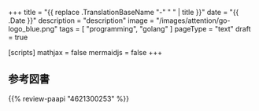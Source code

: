 +++
title = "{{ replace .TranslationBaseName "-" " " | title }}"
date =  "{{ .Date }}"
description = "description"
image = "/images/attention/go-logo_blue.png"
tags = [ "programming", "golang" ]
pageType = "text"
draft = true

[scripts]
  mathjax = false
  mermaidjs = false
+++
















[Go]: https://golang.org/ "The Go Programming Language"

## 参考図書

{{% review-paapi "4621300253" %}} <!-- プログラミング言語Go -->
